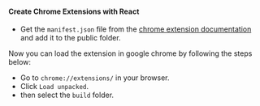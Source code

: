 #### Create Chrome Extensions with React

- Get the `manifest.json` file from the [chrome extension documentation](https://developer.chrome.com/docs/extensions/mv3/manifest/) and add it to the public folder.

Now you can load the extension in google chrome by following the steps below:
- Go to `chrome://extensions/` in your browser.
- Click `Load unpacked`.
- then select the `build` folder.